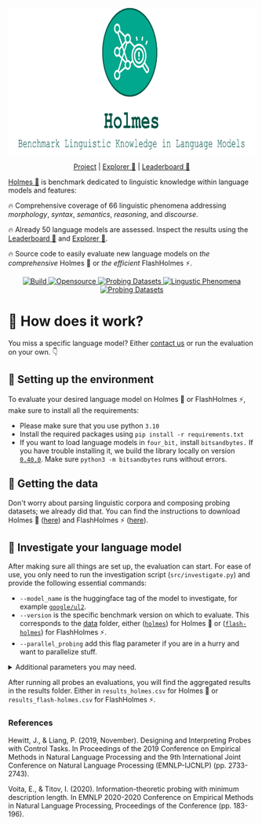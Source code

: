 <div align="center">
<img style="vertical-align:middle" height="300" src="logo.svg" />
    <p>
        <a href="https://holmes-benchmark.github.io/">Project</a> |
        <a href="https://holmes-explorer.streamlit.app/">Explorer 🔎</a> |
        <a href="https://holmes-leaderboard.streamlit.app/">Leaderboard 🚀</a>
    <p>
</div>

[Holmes 🔎](https://holmes-benchmark.github.io) is benchmark dedicated to linguistic knowledge within language models and features:

🔥 Comprehensive coverage of 66 linguistic phenomena addressing _morphology_, _syntax_, _semantics_, _reasoning_, and _discourse_.

🔥 Already 50 language models are assessed. Inspect the results using the [Leaderboard 🚀](https://holmes-leaderboard.streamlit.app/) and [Explorer 🔎](https://holmes-explorer.streamlit.app/).

🔥 Source code to easily evaluate new language models on _the comprehensive_ Holmes 🔎 or _the efficient_ FlashHolmes ⚡.


<p align="center">
    <a href="https://www.python.org/">
            <img alt="Build" src="https://img.shields.io/badge/Made%20with-Python-1f425f.svg?color=01A88D">
    </a>
    <a href="https://github.com/Holmes-Benchmark/holmes-evaluation">
        <img alt="Opensource" src="https://badges.frapsoft.com/os/v1/open-source.svg?v=103">
    </a>
    <a href="https://holmes-leaderboard.streamlit.app/">
        <img alt="Probing Datasets" src="https://img.shields.io/badge/Language_Models-50-01A88D">
    </a>
    <a href="https://holmes-explorer.streamlit.app/">
        <img alt="Lingustic Phenomena" src="https://img.shields.io/badge/Lingustic_Phenomena-66-01A88D">
    </a>
    <a href="https://holmes-explorer.streamlit.app/">
        <img alt="Probing Datasets" src="https://img.shields.io/badge/Probing_Datasets-202-01A88D">
    </a>
</p>

# 🔎 How does it work?
You miss a specific language model? Either [contact us](holmesbenchmark@gmail.com) or run the evaluation on your own. 👇

## 🔎️ Setting up the environment
To evaluate your desired language model on Holmes 🔎 or FlashHolmes ⚡, make sure to install all the requirements:
* Please make sure that you use python `3.10`
* Install the required packages using `pip install -r requirements.txt`
* If you want to load language models in `four_bit,` install `bitsandbytes.` If you have trouble installing it, we build the library locally on version [`0.40.0`](https://github.com/TimDettmers/bitsandbytes/tree/0.40.0). Make sure `python3 -m bitsandbytes` runs without errors.

## 🔎 Getting the data
Don't worry about parsing linguistic corpora and composing probing datasets; we already did that.
You can find the instructions to download Holmes 🔎 ([here](data/holmes/README.md)) and FlashHolmes ⚡ ([here](data/flash-holmes/README.md)).

## 🔎 Investigate your language model
After making sure all things are set up, the evaluation can start.
For ease of use, you only need to run the investigation script (`src/investigate.py`) and provide the following essential commands:
* `--model_name` is the huggingface tag of the model to investigate, for example [`google/ul2`](https://huggingface.co/google/ul2).
* `--version` is the specific benchmark version on which to evaluate. This corresponds to the [data](data) folder, either ([`holmes`](data/holmes)) for Holmes 🔎 or ([`flash-holmes`](data/flash-holmes)) for FlashHolmes ⚡.
* `--parallel_probing` add this flag parameter if you are in a hurry and want to parallelize stuff.

<details>
<summary>Additional parameters you may need.</summary>

* `--dump_folder` (default `./dumps`) is the folder used to save the encoded probing datasets.
* `--force_encoding` add this flag parameter if you want to replace the dumped encodings of the probing dataset. Otherwise, we skip probing datasets when they are already encoded.
* `--model_precision` (default `full`) specifies the precision to use when loading the language model, either `full`, `half`, or `four_bit`. Make sure to install `bitsandbytes` when you want to use `four_bit`.
* `--encoding_batch_size` (default `10`) is the batch size when we encode the probing datasets. Lower this if you encounter out-of-memory errors on the GPU.
* `--in_filter` (default ``) defines a string filter to only consider probing datasets matching this filter. For example, when setting to `rst`, we only consider probing datasets like `rst-edu-depth`.
* `--control_task_types` (default `none`) whether to apply specific control tasks ([Hewitt et al., 2019](https://aclanthology.org/D19-1275/): `none` no control task is applied, `perm` input words will be shuffled randomly, `rand-weights` run the probes with random language model weights, and `randomization` run the probes with randomized labels.
* `--run_probe` (default `True`) run the default linear probe.
* `--run_mdl_probe` (default `False`) run the probe including minimal description length as in [Voita and Titov, 2020](https://aclanthology.org/2020.emnlp-main.14/)
* `--num_hidden_layers` (default `0`) hidden layers to consider within the probe. For example, with `0,1`, we evaluate the probes once with none (linear model) and once with one intermediate layer (MLP).
* `--seeds` (default `0,1,2,3,4`) seeds to consider when probing. With `0,1,2,3,4`, we run every probe five-time using these seeds.
* `--results_folder` (default `./results`) is the folder to save the probing results.
* `--force_probing` add this flag parameter if you want to re-probe and replace already evaluated probing datasets. Otherwise, we skip already probed datasets.
* `--dump_preds` use this flag parameter when you want to dump instance-level predictions for every probe for all probing datasets.
</details>

After running all probes an evaluations, you will find the aggregated results in the results folder. Either in `results_holmes.csv` for Holmes 🔎 or `results_flash-holmes.csv` for FlashHolmes ⚡.


### References

Hewitt, J., & Liang, P. (2019, November). Designing and Interpreting Probes with Control Tasks. In Proceedings of the 2019 Conference on Empirical Methods in Natural Language Processing and the 9th International Joint Conference on Natural Language Processing (EMNLP-IJCNLP) (pp. 2733-2743).

Voita, E., & Titov, I. (2020). Information-theoretic probing with minimum description length. In EMNLP 2020-2020 Conference on Empirical Methods in Natural Language Processing, Proceedings of the Conference (pp. 183-196).